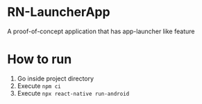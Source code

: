 # RN-LauncherApp
A proof-of-concept application that has app-launcher like feature

# How to run
1. Go inside project directory
2. Execute `npm ci`
3. Execute `npx react-native run-android`
